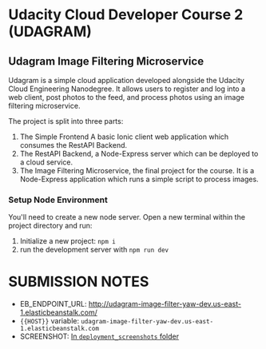# Udacity Cloud Developer Course 2 (UDAGRAM)

## Udagram Image Filtering Microservice

Udagram is a simple cloud application developed alongside the Udacity Cloud Engineering Nanodegree. It allows users to register and log into a web client, post photos to the feed, and process photos using an image filtering microservice.

The project is split into three parts:
1. The Simple Frontend
A basic Ionic client web application which consumes the RestAPI Backend. 
2. The RestAPI Backend, a Node-Express server which can be deployed to a cloud service. 
3. The Image Filtering Microservice, the final project for the course. It is a Node-Express application which runs a simple script to process images. 


### Setup Node Environment

You'll need to create a new node server. Open a new terminal within the project directory and run:

1. Initialize a new project: `npm i`
2. run the development server with `npm run dev`

<!-- ### Includes:

### RESTapi

If you're feeling up to it, refactor the course RESTapi to make a request to your newly provisioned image server.

### Frontend

### Authentication

Prevent requests without valid authentication headers.

### Custom Domain Name

Add your own domain name and have it point to the running services (try adding a subdomain name to point to the processing server) -->

# SUBMISSION NOTES
- EB_ENDPOINT_URL: http://udagram-image-filter-yaw-dev.us-east-1.elasticbeanstalk.com/
- `{{HOST}}` variable: `udagram-image-filter-yaw-dev.us-east-1.elasticbeanstalk.com`
- SCREENSHOT: [In `deployment_screenshots` folder](https://github.com/yawwusu/udacity_cloud_dev_c2_project/blob/master/deployment_screenshots/udagram_image_filter_yaw_Screenshot.png)